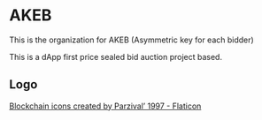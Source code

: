 # AKEB

This is the organization for AKEB (Asymmetric key for each bidder)

This is a dApp first price sealed bid auction project based.

## Logo
<a href="https://www.flaticon.com/free-icons/blockchain" title="blockchain icons">Blockchain icons created by Parzival’ 1997 - Flaticon</a> 
